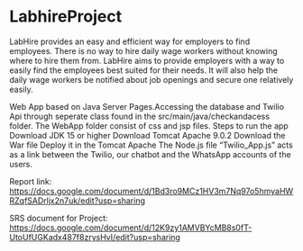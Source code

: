# LabhireProject
LabHire provides an easy and efficient way for employers to find employees. There is no way to hire daily wage workers without knowing where to hire them from. LabHire aims to provide employers with a way to easily find the employees best suited for their needs. It will also help the daily wage workers be notified about job openings and secure one relatively easily.

Web App based on Java Server Pages.Accessing the database and Twilio Api through seperate class found in the src/main/java/checkandacess folder.
The WebApp folder consist of css and jsp files.
Steps to run the app
Download JDK 15 or higher
Download Tomcat Apache 9.0.2
Download the War file 
Deploy it in the Tomcat Apache
The Node.js file “Twilio_App.js” acts as a link between the Twilio, our chatbot and the WhatsApp accounts of the users.

Report  link: https://docs.google.com/document/d/1Bd3ro9MCz1HV3m7Nq97o5hmyaHWRZqfSADrljx2n7uk/edit?usp=sharing

SRS document for Project: https://docs.google.com/document/d/12K9zy1AMVBYcMB8s0fT-UtoUfUGKadx487f8zrysHvI/edit?usp=sharing
